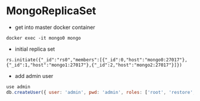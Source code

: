 # MongoReplicaSet

+ get into master docker container

`docker exec -it mongo0 mongo`

+ initial replica set

`rs.initiate({"_id":"rs0","members":[{"_id":0,"host":"mongo0:27017"},{"_id":1,"host":"mongo1:27017"},{"_id":2,"host":"mongo2:27017"}]})`

+ add admin user

```javascript
use admin
db.createUser({ user: 'admin', pwd: 'admin', roles: ['root', 'restore', 'readWriteAnyDatabase', 'dbAdminAnyDatabase'] })
```